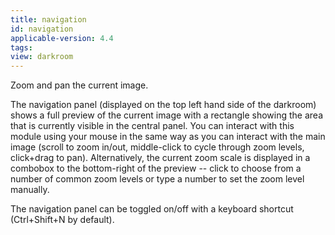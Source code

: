 ```yaml
---
title: navigation
id: navigation
applicable-version: 4.4
tags: 
view: darkroom
---
```


Zoom and pan the current image.

The navigation panel (displayed on the top left hand side of the darkroom) shows a full preview of the current image with a rectangle showing the area that is currently visible in the central panel. You can interact with this module using your mouse in the same way as you can interact with the main image (scroll to zoom in/out, middle-click to cycle through zoom levels, click+drag to pan). Alternatively, the current zoom scale is displayed in a combobox to the bottom-right of the preview -- click to choose from a number of common zoom levels or type a number to set the zoom level manually.

The navigation panel can be toggled on/off with a keyboard shortcut (Ctrl+Shift+N by default).
